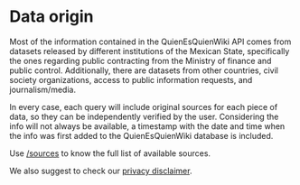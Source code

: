 # Data origin
Most of the information contained in the QuienEsQuienWiki API comes from datasets released by different institutions of the Mexican State, specifically the ones regarding public contracting from the Ministry of finance and public control. Additionally, there are datasets from other countries, civil society organizations, access to public information requests, and journalism/media.

In every case, each query will include original sources for each piece of data, so they can be independently verified by the user. Considering the info will not always be available, a timestamp with the date and time when the info was first added to the QuienEsQuienWiki database is included.

Use [/sources](endpoints#sources) to know the full list of available sources.

We also suggest to check our [privacy disclaimer](https://www.quienesquien.wiki/privacidad).
